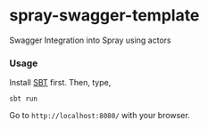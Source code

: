 # spray-swagger-template
Swagger Integration into Spray using actors


### Usage

Install [SBT](http://www.scala-sbt.org/) first. Then, type,

```
sbt run
```

Go to `http://localhost:8080/` with your browser.
